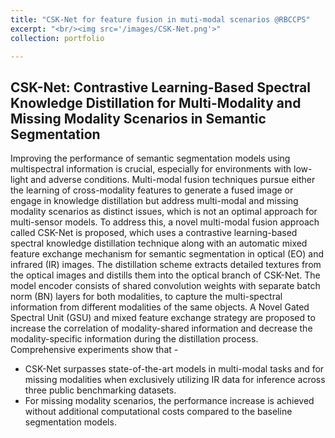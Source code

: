 ```yaml
---
title: "CSK-Net for feature fusion in muti-modal scenarios @RBCCPS"
excerpt: "<br/><img src='/images/CSK-Net.png'>"
collection: portfolio

---
```


## CSK-Net: Contrastive Learning-Based Spectral Knowledge Distillation for Multi-Modality and Missing Modality Scenarios in Semantic Segmentation

Improving the performance of semantic segmentation models using multispectral information is crucial, especially for environments with low-light and adverse conditions. Multi-modal fusion techniques pursue either the learning of cross-modality features to generate a fused image or engage in knowledge distillation but address multi-modal and missing modality scenarios as distinct issues, which is not an optimal approach for multi-sensor models. To address this, a novel multi-modal fusion approach called CSK-Net is proposed, which uses a contrastive learning-based spectral knowledge distillation technique along with an automatic mixed feature exchange mechanism for semantic segmentation in optical (EO) and infrared (IR) images. The distillation scheme extracts detailed textures from the optical images and distills them into the optical branch of CSK-Net. The model encoder consists of shared convolution weights with separate batch norm (BN) layers for both modalities, to capture the multi-spectral information from different modalities of the same objects.  A Novel Gated Spectral Unit (GSU) and mixed feature exchange strategy are proposed to increase the correlation of modality-shared information and decrease the modality-specific information during the distillation process. 
Comprehensive experiments show that -
* CSK-Net surpasses state-of-the-art models in multi-modal tasks and for missing modalities when exclusively utilizing IR data for inference across three public benchmarking datasets. 
* For missing modality scenarios, the performance increase is achieved without additional computational costs compared to the baseline segmentation models. 